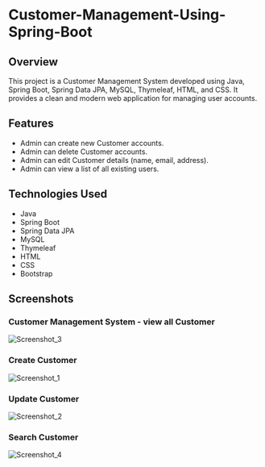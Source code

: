 ﻿# Customer-Management-Using-Spring-Boot

## Overview

This project is a Customer Management System developed using Java, Spring Boot, Spring Data JPA, MySQL, Thymeleaf, HTML, and CSS. It provides a clean and modern web application for managing user accounts.

## Features

- Admin can create new Customer accounts.
- Admin can delete Customer accounts.
- Admin can edit Customer details (name, email, address).
- Admin can view a list of all existing users.

## Technologies Used

- Java
- Spring Boot
- Spring Data JPA
- MySQL
- Thymeleaf
- HTML
- CSS
- Bootstrap

## Screenshots
### Customer Management System - view all Customer
![Screenshot_3](https://github.com/alamincsme/Customer-Management-Using-Spring-Boot/assets/147558937/82d95592-68f2-4afc-9a8b-c7ba1451c321)

### Create Customer
![Screenshot_1](https://github.com/alamincsme/Customer-Management-Using-Spring-Boot/assets/147558937/0e18bfef-e80a-47b8-9f69-a3a00c54b1c2)


### Update Customer 
![Screenshot_2](https://github.com/alamincsme/Customer-Management-Using-Spring-Boot/assets/147558937/2042fe66-f430-4abf-9f7e-eebbd55d0900)

### Search Customer
![Screenshot_4](https://github.com/alamincsme/Customer-Management-Using-Spring-Boot/assets/147558937/6d220f0e-ddf3-4729-a59c-1344541d0a1b)




